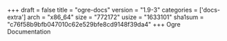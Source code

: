 +++
draft = false
title = "ogre-docs"
version = "1.9-3"
categories = ['docs-extra']
arch = "x86_64"
size = "772172"
usize = "1633101"
sha1sum = "c76f58b9bfb047010c62e529bfe8cd9148f39da4"
+++
Ogre Documentation
